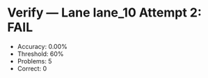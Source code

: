# Verify — Lane lane_10 Attempt 2: FAIL

- Accuracy: 0.00%
- Threshold: 60%
- Problems: 5
- Correct: 0